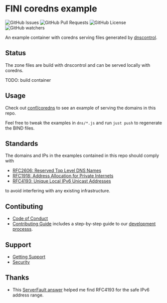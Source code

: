 # FINI coredns example

![GitHub Issues](https://img.shields.io/github/issues/fini-net/fini-coredns-example)
![GitHub Pull Requests](https://img.shields.io/github/issues-pr/fini-net/fini-coredns-example)
![GitHub License](https://img.shields.io/github/license/fini-net/fini-coredns-example)
![GitHub watchers](https://img.shields.io/github/watchers/fini-net/fini-coredns-example)

An example container with coredns serving files generated by
[dnscontrol](https://github.com/StackExchange/dnscontrol).

## Status

The zone files are build with dnscontrol and can be served
locally with coredns.

TODO: build container

## Usage

Check out [conf/coredns](conf/coredns) to see an example of serving
the domains in this repo.

Feel free to tweak the examples in `dns/*.js` and
run `just push` to regenerate the BIND files.

## Standards

The domains and IPs in the examples contained in this repo should comply with

- [RFC2606: Reserved Top Level DNS Names](https://www.rfc-editor.org/rfc/rfc2606.html)
- [RFC1918: Address Allocation for Private Internets](https://www.rfc-editor.org/rfc/rfc1918.html)
- [RFC4193: Unique Local IPv6 Unicast Addresses](https://www.rfc-editor.org/rfc/rfc4193.txt)

to avoid interfering with any existing infrastructure.

## Contibuting

- [Code of Conduct](.github/CODE_OF_CONDUCT.md)
- [Contributing Guide](.github/CONTRIBUTING.md) includes a step-by-step guide to our
  [development processs](.github/CONTRIBUTING.md#development-process).

## Support

- [Getting Support](.github/SUPPORT.md)
- [Security](.github/SECURITY.md)

## Thanks

- This [ServerFault answer](https://serverfault.com/a/216611/205542) helped me find RFC4193
  for the safe IPv6 address range.
